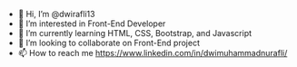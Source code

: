 - 👋 Hi, I’m @dwirafli13
- 👀 I’m interested in Front-End Developer
- 🌱 I’m currently learning HTML, CSS, Bootstrap, and Javascript
- 💞️ I’m looking to collaborate on Front-End project
- 📫 How to reach me https://www.linkedin.com/in/dwimuhammadnurafli/

<!---
dwirafli13/dwirafli13 is a ✨ special ✨ repository because its `README.md` (this file) appears on your GitHub profile.
You can click the Preview link to take a look at your changes.
--->
